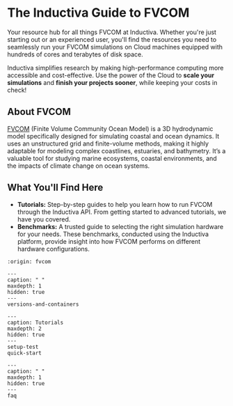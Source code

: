 # The Inductiva Guide to FVCOM

Your resource hub for all things FVCOM at Inductiva. Whether you're just starting out or an experienced user, you'll find the resources you need to seamlessly run your FVCOM simulations on Cloud machines equipped with hundreds of cores and terabytes of disk space.

Inductiva simplifies research by making high-performance computing more accessible and cost-effective. Use the power of the Cloud to **scale your simulations** and **finish your projects sooner**, while keeping your costs in check! 

## About FVCOM
[FVCOM](https://github.com/FVCOM-GitHub/FVCOM) (Finite Volume Community Ocean Model) is a 3D hydrodynamic model specifically designed for simulating coastal and ocean dynamics. It uses an unstructured grid and finite-volume methods, making it highly adaptable for modeling complex coastlines, estuaries, and bathymetry. It’s a valuable tool for studying marine ecosystems, coastal environments, and the impacts of climate change on ocean systems.

## What You'll Find Here
- **Tutorials:** Step-by-step guides to help you learn how to run FVCOM through the Inductiva API. From getting started to advanced tutorials, we have you covered.
- **Benchmarks:** A trusted guide to selecting the right simulation hardware for your needs. These benchmarks, conducted using the Inductiva platform, provide insight into how FVCOM performs on different hardware configurations.

```{banner}
:origin: fvcom
```

```{toctree}
---
caption: " "
maxdepth: 1
hidden: true
---
versions-and-containers
```

```{toctree}
---
caption: Tutorials
maxdepth: 2
hidden: true
---
setup-test
quick-start
```

```{toctree}
---
caption: " "
maxdepth: 1
hidden: true
---
faq
```
